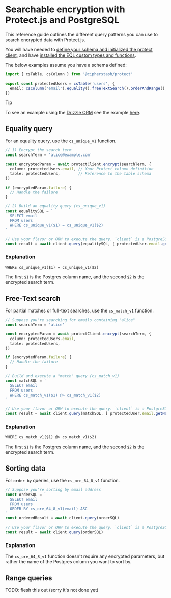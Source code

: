 # Searchable encryption with Protect.js and PostgreSQL

This reference guide outlines the different query patterns you can use to search encrypted data with Protect.js.

You will have needed to [define your schema and initialized the protect client](../../README.md#defining-your-schema), and have [installed the EQL custom types and functions](../../README.md#searchable-encryption-in-postgresql).

The below examples assume you have a schema defined:

```ts
import { csTable, csColumn } from '@cipherstash/protect'

export const protectedUsers = csTable('users', {
  email: csColumn('email').equality().freeTextSearch().orderAndRange(),
})
```

> [!TIP]
> To see an example using the [Drizzle ORM](https://github.com/drizzle-team/drizzle-orm) see the example [here](../../apps/drizzle/src/select.ts).

## Equality query

For an equality query, use the `cs_unique_v1` function.

```ts
// 1) Encrypt the search term
const searchTerm = 'alice@example.com'

const encryptedParam = await protectClient.encrypt(searchTerm, {
  column: protectedUsers.email, // Your Protect column definition
  table: protectedUsers,        // Reference to the table schema
})

if (encryptedParam.failure) {
  // Handle the failure
}

// 2) Build an equality query (cs_unique_v1)
const equalitySQL = `
  SELECT email
  FROM users
  WHERE cs_unique_v1($1) = cs_unique_v1($2)
`

// Use your flavor or ORM to execute the query. `client` is a PostgreSQL client.
const result = await client.query(equalitySQL, [ protectedUser.email.getName(), encryptedParam.data ])
```

### Explanation

`WHERE cs_unique_v1($1) = cs_unique_v1($2)`

The first `$1` is the Postgres column name, and the second `$2` is the encrypted search term. 

## Free-Text search

For partial matches or full-text searches, use the `cs_match_v1` function.

```ts
// Suppose you're searching for emails containing "alice"
const searchTerm = 'alice'

const encryptedParam = await protectClient.encrypt(searchTerm, {
  column: protectedUsers.email,
  table: protectedUsers,
})

if (encryptedParam.failure) {
  // Handle the failure
}

// Build and execute a "match" query (cs_match_v1)
const matchSQL = `
  SELECT email
  FROM users
  WHERE cs_match_v1($1) @> cs_match_v1($2)
`

// Use your flavor or ORM to execute the query. `client` is a PostgreSQL client.
const result = await client.query(matchSQL, [ protectedUser.email.getName(), encryptedParam.data ])
```

### Explanation

`WHERE cs_match_v1($1) @> cs_match_v1($2)`

The first `$1` is the Postgres column name, and the second `$2` is the encrypted search term.

## Sorting data

For `order by` queries, use the `cs_ore_64_8_v1` function.

```ts
// Suppose you're sorting by email address
const orderSQL = `
  SELECT email
  FROM users
  ORDER BY cs_ore_64_8_v1(email) ASC
`
const orderedResult = await client.query(orderSQL)

// Use your flavor or ORM to execute the query. `client` is a PostgreSQL client.
const result = await client.query(orderSQL)
```

### Explanation

The `cs_ore_64_8_v1` function doesn't require any encrypted parameters, but rather the name of the Postgres column you want to sort by.

## Range queries

TODO: flesh this out (sorry it's not done yet)